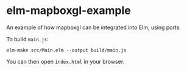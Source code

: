 # elm-mapboxgl-example

An example of how mapboxgl can be integrated into Elm, using ports.

To build `main.js`:

```
elm-make src/Main.elm --output build/main.js
```


You can then open `index.html` in your browser.

